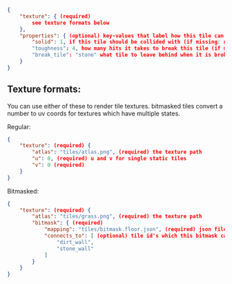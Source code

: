 

```json
{
    "texture": { (required) 
        see texture formats below
    },
    "properties": { (optional) key-values that label how this tile can be interacted with.
        "solid": 1, if this tile should be collided with (if missing: no collision) 
        "toughness": 4, how many hits it takes to break this tile (if missing: this tile is unbreakable) 
        "break_tile": "stone" what tile to leave behind when it is broken (if missing: this is "dirt") 
    }
}
```

## Texture formats:
You can use either of these to render tile textures. bitmasked tiles convert a number to uv coords for textures which have multiple states.

Regular:
```json
{
    "texture": (required) {
        "atlas": "tiles/atlas.png", (required) the texture path
        "u": 0, (required) u and v for single static tiles
        "v": 0 (required)
    }
}
```

Bitmasked:
```json
{
    "texture": (required) {
        "atlas": "tiles/grass.png", (required) the texture path
        "bitmask": { (required)
            "mapping": "tiles/bitmask.floor.json", (required) json file which maps bits to uv coord
            "connects_to": [ (optional) tile id's which this bitmask can also connect to, will always connect to itself
                "dirt_wall",
                "stone_wall"
            ]
        }
    }
}
```